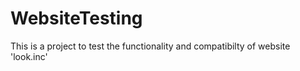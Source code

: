 # WebsiteTesting
This is a project to test the functionality and compatibilty of website 'look.inc'
